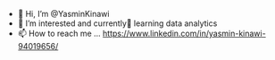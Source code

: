 - 👋 Hi, I’m @YasminKinawi
- 👀 I’m interested and currently🌱 learning data analytics
- 📫 How to reach me ... https://www.linkedin.com/in/yasmin-kinawi-94019656/ 

<!---
YasminKinawi/YasminKinawi is a ✨ special ✨ repository because its `README.md` (this file) appears on your GitHub profile.
You can click the Preview link to take a look at your changes.
--->
